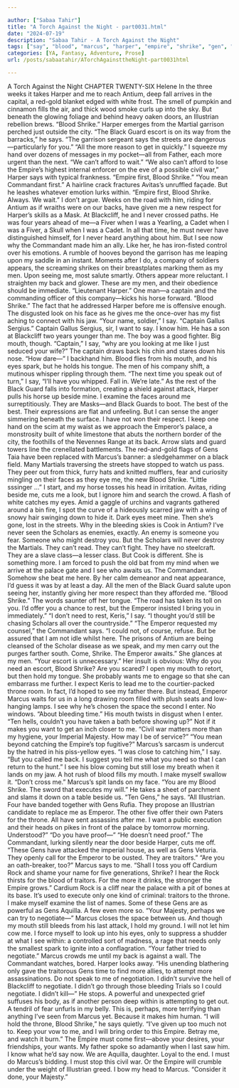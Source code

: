 ```yaml
---

author: ["Sabaa Tahir"]
title: "A Torch Against the Night - part0031.html"
date: "2024-07-19"
description: "Sabaa Tahir - A Torch Against the Night"
tags: ["say", "blood", "marcus", "harper", "empire", "shrike", "gen", "emperor", "commandant", "back", "see", "men", "mouth", "eye", "black", "guard", "never", "captain", "want", "u", "need", "antium", "illustrian", "father", "must"]
categories: [YA, Fantasy, Adventure, Prose]
url: /posts/sabaatahir/ATorchAgainsttheNight-part0031html

---
```



A Torch Against the Night
CHAPTER TWENTY-SIX
Helene
In the three weeks it takes Harper and me to reach Antium, deep fall arrives in the capital, a red-gold blanket edged with white frost. The smell of pumpkin and cinnamon fills the air, and thick wood smoke curls up into the sky.
But beneath the glowing foliage and behind heavy oaken doors, an Illustrian rebellion brews.
“Blood Shrike.” Harper emerges from the Martial garrison perched just outside the city. “The Black Guard escort is on its way from the barracks,” he says. “The garrison sergeant says the streets are dangerous—particularly for you.”
“All the more reason to get in quickly.” I squeeze my hand over dozens of messages in my pocket—all from Father, each more urgent than the next. “We can’t afford to wait.”
“We also can’t afford to lose the Empire’s highest internal enforcer on the eve of a possible civil war,” Harper says with typical frankness. “Empire first, Blood Shrike.”
“You mean Commandant first.”
A hairline crack fractures Avitas’s unruffled façade. But he leashes whatever emotion lurks within.
“Empire first, Blood Shrike. Always. We wait.”
I don’t argue. Weeks on the road with him, riding for Antium as if wraiths were on our backs, have given me a new respect for Harper’s skills as a Mask. At Blackcliff, he and I never crossed paths. He was four years ahead of me—a Fiver when I was a Yearling, a Cadet when I was a Fiver, a Skull when I was a Cadet. In all that time, he must never have distinguished himself, for I never heard anything about him.
But I see now why the Commandant made him an ally. Like her, he has iron-fisted control over his emotions.
A rumble of hooves beyond the garrison has me leaping upon my saddle in an instant. Moments after I do, a company of soldiers appears, the screaming shrikes on their breastplates marking them as my men.
Upon seeing me, most salute smartly. Others appear more reluctant.
I straighten my back and glower. These are my men, and their obedience should be immediate.
“Lieutenant Harper.” One man—a captain and the commanding officer of this company—kicks his horse forward. “Blood Shrike.”
The fact that he addressed Harper before me is offensive enough. The disgusted look on his face as he gives me the once-over has my fist aching to connect with his jaw.
“Your name, soldier,” I say.
“Captain Gallus Sergius.”
Captain Gallus Sergius, sir, I want to say.
I know him. He has a son at Blackcliff two years younger than me. The boy was a good fighter. Big mouth, though. “Captain,” I say, “why are you looking at me like I just seduced your wife?”
The captain draws back his chin and stares down his nose. “How dare—”
I backhand him. Blood flies from his mouth, and his eyes spark, but he holds his tongue. The men of his company shift, a mutinous whisper rippling through them.
“The next time you speak out of turn,” I say, “I’ll have you whipped. Fall in. We’re late.”
As the rest of the Black Guard falls into formation, creating a shield against attack, Harper pulls his horse up beside mine. I examine the faces around me surreptitiously. They are Masks—and Black Guards to boot. The best of the best. Their expressions are flat and unfeeling. But I can sense the anger simmering beneath the surface. I have not won their respect.
I keep one hand on the scim at my waist as we approach the Emperor’s palace, a monstrosity built of white limestone that abuts the northern border of the city, the foothills of the Nevennes Range at its back. Arrow slats and guard towers line the crenellated battlements. The red-and-gold flags of Gens Taia have been replaced with Marcus’s banner: a sledgehammer on a black field.
Many Martials traversing the streets have stopped to watch us pass. They peer out from thick, furry hats and knitted mufflers, fear and curiosity mingling on their faces as they eye me, the new Blood Shrike.
“Little sssinger …”
I start, and my horse tosses his head in irritation. Avitas, riding beside me, cuts me a look, but I ignore him and search the crowd. A flash of white catches my eyes. Amid a gaggle of urchins and vagrants gathered around a bin fire, I spot the curve of a hideously scarred jaw with a wing of snowy hair swinging down to hide it. Dark eyes meet mine. Then she’s gone, lost in the streets.
Why in the bleeding skies is Cook in Antium?
I’ve never seen the Scholars as enemies, exactly. An enemy is someone you fear. Someone who might destroy you. But the Scholars will never destroy the Martials. They can’t read. They can’t fight. They have no steelcraft. They are a slave class—a lesser class.
But Cook is different. She is something more.
I am forced to push the old bat from my mind when we arrive at the palace gate and I see who awaits us. The Commandant. Somehow she beat me here. By her calm demeanor and neat appearance, I’d guess it was by at least a day.
All the men of the Black Guard salute upon seeing her, instantly giving her more respect than they afforded me.
“Blood Shrike.” The words saunter off her tongue. “The road has taken its toll on you. I’d offer you a chance to rest, but the Emperor insisted I bring you in immediately.”
“I don’t need to rest, Keris,” I say. “I thought you’d still be chasing Scholars all over the countryside.”
“The Emperor requested my counsel,” the Commandant says. “I could not, of course, refuse. But be assured that I am not idle whilst here. The prisons of Antium are being cleansed of the Scholar disease as we speak, and my men carry out the purges farther south. Come, Shrike. The Emperor awaits.” She glances at my men. “Your escort is unnecessary.”
Her insult is obvious: Why do you need an escort, Blood Shrike? Are you scared? I open my mouth to retort, but then hold my tongue. She probably wants me to engage so that she can embarrass me further.
I expect Keris to lead me to the courtier-packed throne room. In fact, I’d hoped to see my father there. But instead, Emperor Marcus waits for us in a long drawing room filled with plush seats and low-hanging lamps. I see why he’s chosen the space the second I enter. No windows.
“About bleeding time.” His mouth twists in disgust when I enter. “Ten hells, couldn’t you have taken a bath before showing up?”
Not if it makes you want to get an inch closer to me. “Civil war matters more than my hygiene, your Imperial Majesty. How may I be of service?”
“You mean beyond catching the Empire’s top fugitive?” Marcus’s sarcasm is undercut by the hatred in his piss-yellow eyes.
“I was close to catching him,” I say. “But you called me back. I suggest you tell me what you need so that I can return to the hunt.”
I see his blow coming but still lose my breath when it lands on my jaw. A hot rush of blood fills my mouth. I make myself swallow it.
“Don’t cross me.” Marcus’s spit lands on my face. “You are my Blood Shrike. The sword that executes my will.” He takes a sheet of parchment and slams it down on a table beside us.
“Ten Gens,” he says. “All Illustrian. Four have banded together with Gens Rufia. They propose an Illustrian candidate to replace me as Emperor. The other five offer their own Paters for the throne. All have sent assassins after me. I want a public execution and their heads on pikes in front of the palace by tomorrow morning. Understood?”
“Do you have proof—”
“He doesn’t need proof.” The Commandant, lurking silently near the door beside Harper, cuts me off. “These Gens have attacked the imperial house, as well as Gens Veturia. They openly call for the Emperor to be ousted. They are traitors.”
“Are you an oath-breaker, too?” Marcus says to me. “Shall I toss you off Cardium Rock and shame your name for five generations, Shrike? I hear the Rock thirsts for the blood of traitors. For the more it drinks, the stronger the Empire grows.”
Cardium Rock is a cliff near the palace with a pit of bones at its base. It’s used to execute only one kind of criminal: traitors to the throne.
I make myself examine the list of names. Some of these Gens are as powerful as Gens Aquilla. A few even more so. “Your Majesty, perhaps we can try to negotiate—”
Marcus closes the space between us. And though my mouth still bleeds from his last attack, I hold my ground. I will not let him cow me. I force myself to look up into his eyes, only to suppress a shudder at what I see within: a controlled sort of madness, a rage that needs only the smallest spark to ignite into a conflagration.
“Your father tried to negotiate.” Marcus crowds me until my back is against a wall. The Commandant watches, bored. Harper looks away. “His unending blathering only gave the traitorous Gens time to find more allies, to attempt more assassinations. Do not speak to me of negotiation. I didn’t survive the hell of Blackcliff to negotiate. I didn’t go through those bleeding Trials so I could negotiate. I didn’t kill—”
He stops. A powerful and unexpected grief suffuses his body, as if another person deep within is attempting to get out. A tendril of fear unfurls in my belly. This is, perhaps, more terrifying than anything I’ve seen from Marcus yet. Because it makes him human.
“I will hold the throne, Blood Shrike,” he says quietly. “I’ve given up too much not to. Keep your vow to me, and I will bring order to this Empire. Betray me, and watch it burn.”
The Empire must come first—above your desires, your friendships, your wants. My father spoke so adamantly when I last saw him. I know what he’d say now. We are Aquilla, daughter. Loyal to the end.
I must do Marcus’s bidding. I must stop this civil war. Or the Empire will crumble under the weight of Illustrian greed.
I bow my head to Marcus. “Consider it done, your Majesty.”
